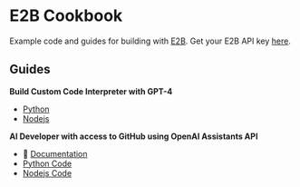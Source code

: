 # E2B Cookbook
Example code and guides for building with [E2B](https://e2b.dev). Get your E2B API key [here](https://e2b.dev/docs/getting-started/api-key).

## Guides
**Build Custom Code Interpreter with GPT-4**
- [Python](guides/gpt4-code-interpreter-py)
- [Nodejs](guides/gpt4-code-interpreter-js)

**AI Developer with access to GitHub using OpenAI Assistants API**
- 📖 [Documentation](https://e2b.dev/docs/llm-platforms/openai)
- [Python Code](https://github.com/e2b-dev/e2b-cookbook/tree/main/guides/ai-github-developer-py)
- [Nodejs Code](https://github.com/e2b-dev/e2b-cookbook/tree/main/guides/ai-github-developer-js)
